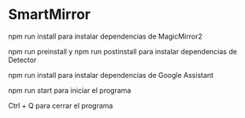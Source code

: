 # SmartMirror



npm run install para instalar dependencias de MagicMirror2

npm run preinstall y npm run postinstall para instalar dependencias de Detector

npm run install para instalar dependencias de Google Assistant

npm run start para iniciar el programa

Ctrl + Q para cerrar el programa
